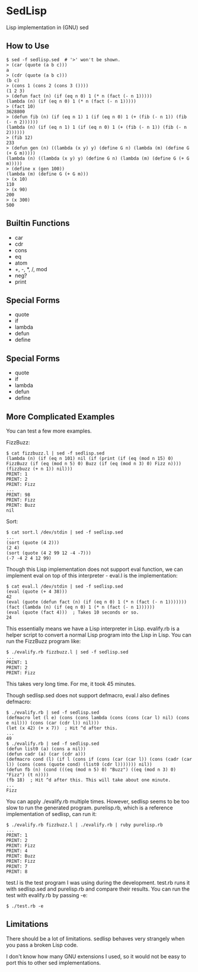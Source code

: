 SedLisp
=======

Lisp implementation in (GNU) sed


How to Use
----------

    $ sed -f sedlisp.sed  # '>' won't be shown.
    > (car (quote (a b c)))
    a
    > (cdr (quote (a b c)))
    (b c)
    > (cons 1 (cons 2 (cons 3 ())))
    (1 2 3)
    > (defun fact (n) (if (eq n 0) 1 (* n (fact (- n 1)))))
    (lambda (n) (if (eq n 0) 1 (* n (fact (- n 1)))))
    > (fact 10)
    3628800
    > (defun fib (n) (if (eq n 1) 1 (if (eq n 0) 1 (+ (fib (- n 1)) (fib (- n 2))))))
    (lambda (n) (if (eq n 1) 1 (if (eq n 0) 1 (+ (fib (- n 1)) (fib (- n 2))))))
    > (fib 12)
    233
    > (defun gen (n) ((lambda (x y) y) (define G n) (lambda (m) (define G (+ G m)))))
    (lambda (n) ((lambda (x y) y) (define G n) (lambda (m) (define G (+ G m)))))
    > (define x (gen 100))
    (lambda (m) (define G (+ G m)))
    > (x 10)
    110
    > (x 90)
    200
    > (x 300)
    500


Builtin Functions
-----------------

- car
- cdr
- cons
- eq
- atom
- +, -, *, /, mod
- neg?
- print


Special Forms
-------------

- quote
- if
- lambda
- defun
- define


Special Forms
-------------

- quote
- if
- lambda
- defun
- define


More Complicated Examples
-------------------------

You can test a few more examples.

FizzBuzz:

    $ cat fizzbuzz.l | sed -f sedlisp.sed
    (lambda (n) (if (eq n 101) nil (if (print (if (eq (mod n 15) 0) FizzBuzz (if (eq (mod n 5) 0) Buzz (if (eq (mod n 3) 0) Fizz n)))) (fizzbuzz (+ n 1)) nil)))
    PRINT: 1
    PRINT: 2
    PRINT: Fizz
    ...
    PRINT: 98
    PRINT: Fizz
    PRINT: Buzz
    nil

Sort:

    $ cat sort.l /dev/stdin | sed -f sedlisp.sed
    ...
    (sort (quote (4 2)))
    (2 4)
    (sort (quote (4 2 99 12 -4 -7)))
    (-7 -4 2 4 12 99)

Though this Lisp implementation does not support eval function, we can
implement eval on top of this interpreter - eval.l is the
implementation:

    $ cat eval.l /dev/stdin | sed -f sedlisp.sed
    (eval (quote (+ 4 38)))
    42
    (eval (quote (defun fact (n) (if (eq n 0) 1 (* n (fact (- n 1)))))))
    (fact (lambda (n) (if (eq n 0) 1 (* n (fact (- n 1))))))
    (eval (quote (fact 4)))  ; Takes 10 seconds or so.
    24

This essentially means we have a Lisp interpreter in Lisp. evalify.rb
is a helper script to convert a normal Lisp program into the Lisp in
Lisp. You can run the FizzBuzz program like:

    $ ./evalify.rb fizzbuzz.l | sed -f sedlisp.sed
    ...
    PRINT: 1
    PRINT: 2
    PRINT: Fizz

This takes very long time. For me, it took 45 minutes.

Though sedlisp.sed does not support defmacro, eval.l also defines
defmacro:

    $ ./evalify.rb | sed -f sedlisp.sed
    (defmacro let (l e) (cons (cons lambda (cons (cons (car l) nil) (cons e nil))) (cons (car (cdr l)) nil)))
    (let (x 42) (+ x 7))  ; Hit ^d after this.
    ...
    49
    $ ./evalify.rb | sed -f sedlisp.sed
    (defun list0 (a) (cons a nil))
    (defun cadr (a) (car (cdr a)))
    (defmacro cond (l) (if l (cons if (cons (car (car l)) (cons (cadr (car l)) (cons (cons (quote cond) (list0 (cdr l))))))) nil))
    (defun fb (n) (cond (((eq (mod n 5) 0) "Buzz") ((eq (mod n 3) 0) "Fizz") (t n))))
    (fb 18)  ; Hit ^d after this. This will take about one minute.
    ...
    Fizz

You can apply ./evalify.rb multiple times. However, sedlisp seems to
be too slow to run the generated program. purelisp.rb, which is a
reference implementation of sedlisp, can run it:

    $ ./evalify.rb fizzbuzz.l | ./evalify.rb | ruby purelisp.rb
    ...
    PRINT: 1
    PRINT: 2
    PRINT: Fizz
    PRINT: 4
    PRINT: Buzz
    PRINT: Fizz
    PRINT: 7
    PRINT: 8

test.l is the test program I was using during the development. test.rb
runs it with sedlisp.sed and purelisp.rb and compare their
results. You can run the test with evalify.rb by passing -e:

    $ ./test.rb -e


Limitations
-----------

There should be a lot of limitations. sedlisp behaves very strangely
when you pass a broken Lisp code.

I don't know how many GNU extensions I used, so it would not be easy
to port this to other sed implementations.

